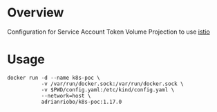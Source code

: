 # Overview

Configuration for Service Account Token Volume Projection to use [istio](https://github.com/istio/istio/blob/master/prow/config/trustworthy-jwt.yaml)   

# Usage

```
docker run -d --name k8s-poc \
           -v /var/run/docker.sock:/var/run/docker.sock \
           -v $PWD/config.yaml:/etc/kind/config.yaml \
           --network=host \
           adrianriobo/k8s-poc:1.17.0
```

